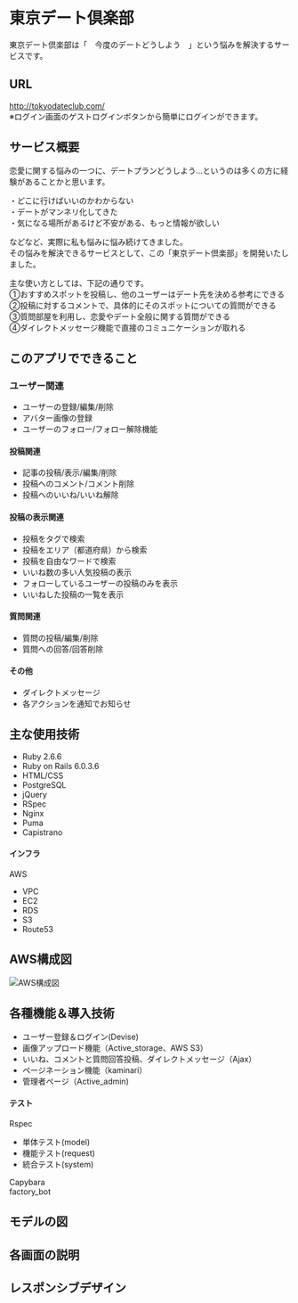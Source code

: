 # 東京デート倶楽部

東京デート倶楽部は「　今度のデートどうしよう　」という悩みを解決するサービスです。


## URL
http://tokyodateclub.com/  
※ログイン画面のゲストログインボタンから簡単にログインができます。

## サービス概要 
恋愛に関する悩みの一つに、デートプランどうしよう…というのは多くの方に経験があることかと思います。    

・どこに行けばいいのかわからない  
・デートがマンネリ化してきた  
・気になる場所があるけど不安がある、もっと情報が欲しい 

などなど、実際に私も悩みに悩み続けてきました。  
その悩みを解決できるサービスとして、この「東京デート倶楽部」を開発いたしました。  

主な使い方としては、下記の通りです。  
①おすすめスポットを投稿し、他のユーザーはデート先を決める参考にできる  
②投稿に対するコメントで、具体的にそのスポットについての質問ができる  
③質問部屋を利用し、恋愛やデート全般に関する質問ができる  
④ダイレクトメッセージ機能で直接のコミュニケーションが取れる  

## このアプリでできること
### ユーザー関連
- ユーザーの登録/編集/削除
- アバター画像の登録
- ユーザーのフォロー/フォロー解除機能

#### 投稿関連
- 記事の投稿/表示/編集/削除
- 投稿へのコメント/コメント削除
- 投稿へのいいね/いいね解除

#### 投稿の表示関連
- 投稿をタグで検索
- 投稿をエリア（都道府県）から検索
- 投稿を自由なワードで検索
- いいね数の多い人気投稿の表示
- フォローしているユーザーの投稿のみを表示
- いいねした投稿の一覧を表示

#### 質問関連
- 質問の投稿/編集/削除
- 質問への回答/回答削除

#### その他
- ダイレクトメッセージ
- 各アクションを通知でお知らせ

## 主な使用技術
- Ruby 2.6.6
- Ruby on Rails 6.0.3.6
- HTML/CSS
- PostgreSQL
- jQuery
- RSpec
- Nginx
- Puma
- Capistrano

#### インフラ
AWS
- VPC
- EC2
- RDS
- S3
- Route53

## AWS構成図

![AWS構成図](https://user-images.githubusercontent.com/67146063/120066440-530c6e00-c0b1-11eb-8b3f-7aa5e7ee9887.png)


## 各種機能＆導入技術
- ユーザー登録＆ログイン(Devise)
- 画像アップロード機能（Active_storage、AWS S3）
- いいね、コメントと質問回答投稿、ダイレクトメッセージ（Ajax）
- ページネーション機能（kaminari）
- 管理者ページ（Active_admin)


#### テスト
Rspec  
- 単体テスト(model)
- 機能テスト(request)
- 統合テスト(system)

Capybara  
factory_bot  

## モデルの図

## 各画面の説明

## レスポンシブデザイン

